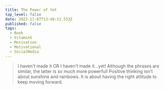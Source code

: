 ```yaml
---
title: The Power of Yet
top_level: false
date: 2022-11-07T13:49:11.533Z
published: false
tags:
  - Book
  - VitaminG
  - Motivation
  - Motivational
  - SocialMedia
---
```

> I haven't made it OR I haven't made it...yet! Although the phrases are similar, the latter is so much more powerful! Positive thinking isn't about sunshine and rainbows. It is about having the right attitude to keep moving forward.